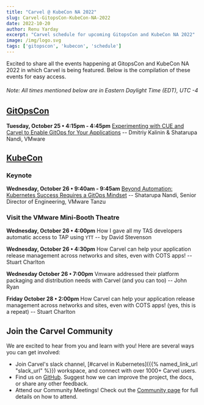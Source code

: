 ```yaml
---
title: "Carvel @ KubeCon NA 2022"
slug: Carvel-GitopsCon-KubeCon-NA-2022
date: 2022-10-20
author: Renu Yarday
excerpt: "Carvel schedule for upcoming GitopsCon and KubeCon NA 2022"
image: /img/logo.svg
tags: ['gitopscon', 'kubecon', 'schedule']
---
```

Excited to share all the events happening at GitopsCon and KubeCon NA 2022 in which Carvel is being featured. Below is the compilation of these events for easy access.
###### Note: All times mentioned below are in Eastern Daylight Time (EDT), UTC -4
## [GitOpsCon](https://events.linuxfoundation.org/gitopscon-north-america/)
**Tuesday, October 25 • 4:15pm - 4:45pm**
[Experimenting with CUE and Carvel to Enable GitOps for Your Applications](https://sched.co/1AR9Z)
-- Dmitriy Kalinin & Shatarupa Nandi, VMware
## [KubeCon](https://events.linuxfoundation.org/kubecon-cloudnativecon-north-america/)
### Keynote
**Wednesday, October 26 • 9:40am - 9:45am**
[Beyond Automation: Kubernetes Success Requires a GitOps Mindset](https://sched.co/182LA)
-- Shatarupa Nandi, Senior Director of Engineering, VMware Tanzu

### Visit the VMware Mini-Booth Theatre
**Wednesday, October 26 • 4:00pm**
How I gave all my TAS developers automatic access to TAP using `YTT`
-- by David Stevenson

**Wednesday, October 26 • 4:30pm**
How Carvel can help your application release management across networks and sites, even with COTS apps!
-- Stuart Charlton

**Wednesday October 26 • 7:00pm**
Vmware addressed their platform packaging and distribution needs with Carvel (and you can too)
-- John Ryan

**Friday October 28 • 2:00pm**
How Carvel can help your application release management across networks and sites, even with COTS apps! (yes, this is a repeat)
-- Stuart Charlton

## Join the Carvel Community

We are excited to hear from you and learn with you! Here are several ways you can get involved:

* Join Carvel's slack channel, [#carvel in Kubernetes]({{% named_link_url "slack_url" %}}) workspace, and connect with over 1000+ Carvel users.
* Find us on [GitHub](https://github.com/vmware-tanzu/carvel). Suggest how we can improve the project, the docs, or share any other feedback.
* Attend our Community Meetings! Check out the [Community page](/community/) for full details on how to attend.
